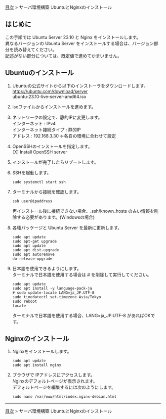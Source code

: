 [目次](../目次.md) > サーバ環境構築 UbuntuとNginxのインストール

## はじめに
この手順では Ubuntu Server 23.10 と Nginx をインストールします。  
異なるバージョンの Ubuntu Server をインストールする場合は、バージョン部分を読み替えてください。  
記述がない部分については、既定値で進めてかまいません。

## Ubuntuのインストール
1. Ubuntuの公式サイトから以下のインストーラをダウンロードします。  
   https://ubuntu.com/download/server    
   ubuntu-23.10-live-server-amd64.iso  
1. isoファイルからインストールを進めます。
1. ネットワークの設定で、静的IPに変更します。  
    インターネット : IPv4  
      インターネット接続タイプ : 静的IP  
      アドレス                 : 192.168.3.30 ←各自の環境に合わせて設定
1. OpenSSHのインストールを指定します。  
    [X] Install OpenSSH server
1. インストールが完了したらリブートします。  
1. SSHを起動します。
   ```
   sudo systemctl start ssh
   ```
1. ターミナルから接続を確認します。
   ```
   ssh user@ipaddress
   ```
   再インストール後に接続できない場合、.ssh/known_hosts の古い情報を削除する必要があります。(Windowsの場合)

1. 各種パッケージと Ubuntu Server を最新に更新します。
   ```shell
   sudo apt update
   sudo apt-get upgrade
   sudo apt update
   sudo apt dist-upgrade
   sudo apt autoremove
   do-release-upgrade
   ```
1. 日本語を使用できるようにします。  
   ターミナルで日本語を使用する場合は # を削除して実行してください。
   ```shell
   sudo apt update
   sudo apt install -y language-pack-ja
   # sudo update-locale LANG=ja_JP.UTF-8
   sudo timedatectl set-timezone Asia/Tokyo
   sudo reboot
   locale
   ```
   ターミナルで日本語を使用する場合、LANG=ja_JP.UTF-8 があればOKです。

## Nginxのインストール
1. Nginxをインストールします。
   ```shell
   sudo apt update
   sudo apt install nginx
   ```
1. ブラウザで IPアドレスにアクセスします。  
   Nginxのデフォルトページが表示されます。  
   デフォルトページを編集するには次のようにします。
   ```shell
   sudo nano /var/www/html/index.nginx-debian.html
   ```

***
[目次](../目次.md) > サーバ環境構築 UbuntuとNginxのインストール
